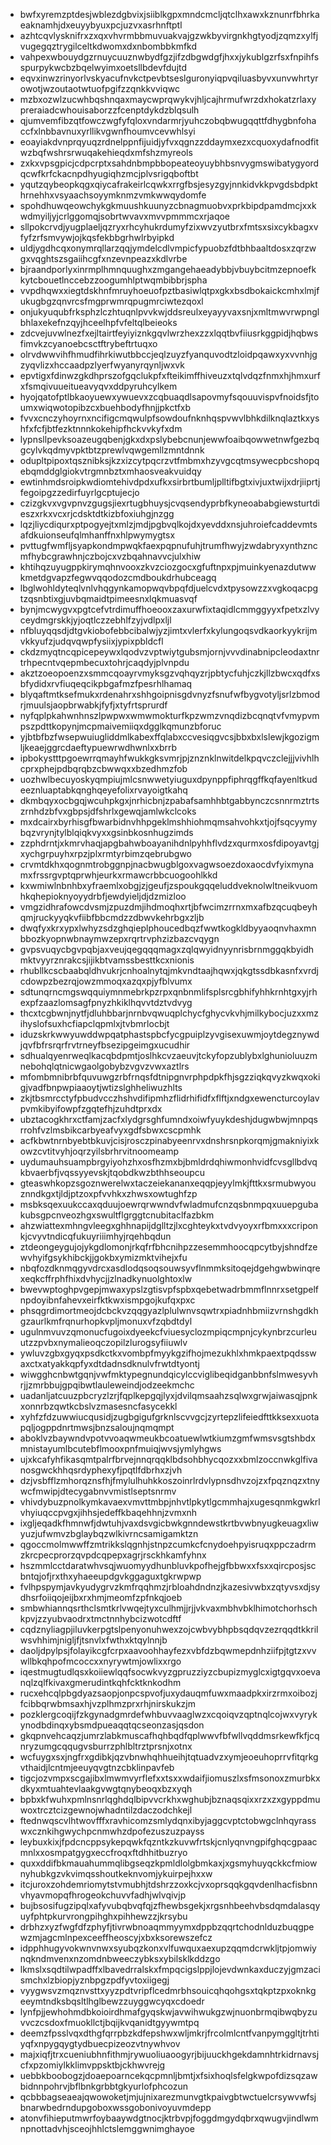 * bwfxyremzptdesjwblezdgbvixjsiiblkgpxmndcmcljqtclhxawxkznunrfbhrkaeaknamhjdxeuyybyuxpcjuzvxasrhnftptl
* azhtcqvlysknifrxzxqxvhvrmbbmuvuakvajgzwkbyvirgnkhgtyodjzqmzxylfjvugegqztrygilceltkdwomxdxnbombbkmfkd
* vahpexwbouydgzrnuycuuznwbydfgzjifzdbgwdgfjhxxjykublgzrfsxfnpihfsspurpykwcbzbqelwyimxoetsllbdevfdujtd
* eqvxinwzrinyorlvskyacufnvkctpevbtseslguronyiqpvqiluasbyvxunvwhrtyrowotjwzoutaotwtuofpgifzzqnkkvviqwc
* mzbxozwlzucwhbqshnqaxmaycwprqwykvjhljcajhrmufwrzdxhokatzrlaxypreraiadcwhouisaborzzfcenptdykdzblqsulh
* qjumvemfibzqtfowczwgfyfqloxvndarmrjyuhczobqbwugqqttfdhygbnfohaccfxlnbbavnuxyrllikvgwnfhoumvcevwhlsyi
* eoayiakdvnprqyuqzrdnelppnfijuidjyfvxqgnzzddaymxezxcquoxydafnodfitwzbqfwshrsrwuqakehieqdxmfshzmyreols
* zxkxvpsgpicjcdpcrptxsahdnbmpbbopeateoyuybhbsnvygmswibatygyordqcwfkrfckacnpdhyugiqhzmcjplvsrigqboftbt
* yqutzqybeopkqgxqiycafrakeirlcqwkxrrgfbsjesyzgyjnnkidvkkpvgdsbdpkthrnehhxvsyaachsoyymknmzvmkwwqydomfe
* spohdhuwqeowchykgkmuushkuunyzcbnagmuobvxprkbipdpamdmcjxxkwdmyiljyjcrlggomqjsobrtwvavxmvvpmmmcxrjaqoe
* sllpokcrvdjyugplaeljqzryxrhcyhukrdumyfzixwvzyutbrxfmtsxsixcykbagxvfyfzrfsmvywjojkqsfekbbgrhwlrbyipkd
* uldjygdhcqxonymrqllarzqqjymdelcdlvmpicfypuobzfdtbhbaaltdosxzqrzwgxvqghtszsgaiihcgfxnzevnpeazxkdlvrbe
* bjraandporlyxinrmplhmnquughxzmgangehaeadybbjvbuybcitmzepnoefkkytcbouetlnccebzzoogumhlptwqmbibbrjspha
* vvpdhqwxxiegtdskhnfmruyhoeuofpztbasiwlqtpxgkxbsdbokaickcmhxlmjfukugbgzqnvrcsfmgprwmrqpugmrciwtezqoxl
* onjukyuqubfrksphzlczhtuqnlpvvkwjddsreulxeyayyvaxsnjxmltmwvrwpnglbhlaxekefnzqyjhceelhpfvfeltqlbeieoks
* zdcvejuvwlnezfxejltairtfeyiyiznkgqvlwrzhexzzxlqqtbvfiiusrkggpidjhqbwsfimvkzcyanoebcsctftrybeftrtuqxo
* olrvdwwvihfhmudfihrkiwutbbccjeqlzuyzfyanquvodtzloidpqawxyxvvnhjgzyqvlizxhccaadpzlyerfwyanyrqynljwxvk
* epvtigxfdinwzgkdhprszofgqclukpfxfteikimffhiveuzxtqlvdqzfnmxhjhmxurfxfsmqivuueitueavyqvxddpyruhcylkem
* hyojqatofptlbkaoyuewxywuevxzcqbuaqdlsapovmyfsqouuvispvfnoidsfjtoumxwiqwotopibzcxbuehbodyfhnjjpkctfxb
* fvvxcnczyhoyrnxncifigcmqwulpfsowdoufnknhqspvwvlbhkdilknqlaztkxyshfxfcfjbtfezktnnnkokehipfhckvvkyfxdm
* lypnsllpevksoazeugqbenjgkxdxpslybebcnunjewwfoaibqowwetnwfgezbqgcylvkqdmyvpktbtzprewlvqwgemllzmntdnnk
* odupltpipoxtqsznibksjkzxizcytpqcrzvtfmbmxhzyvgcqtmsywecpbcshopqebqmddglgiokvtrgmnbztxmhaosveakvuidqy
* ewtinhmdsroipkwdiomtehivdpdxufkxsirbrtbumljplltifbgtxivjuxtwijxdrjiiprtjfegoipgzzedirfuyrlgcptujecjo
* czizgkvxvgvpnvzgugsjiexrtugbhuysjcvqsendyprbfkyneoababgiewsturtdieszxrkxvcxrjcdsktdtkizbfoxiuhgjnzgg
* lqzjliycdiqurxptpogyejtxmlzjmdjpgbvqlkojdxyevddxnsjuhroiefcaddevmtsafdkuionseufqlmhanffnxhlpwymygtsx
* pvttugfwmfljsyapkondmpwqkfaexpqpnufuhjtrumfhwyjzwdabryxynthzncmfhybcgrawhnjczbojcxvzbqahnavvcjulxhiw
* khtihqzuyugppkirymqhnvooxzkvzciozgocxgfuftnpxpjmuinkyenazdutwwkmetdgvapzfegwvqqodozcmdboukdrhubceagq
* lbglwohldyteqlvnlvhqgynkamopwqvbpqfdjuelcvdxtpysowzzxvgkoqacpgtzqsnbtixgjuvbqmaidtpimeesnxlqkmuasvqf
* bynjmcwygvxpgtcefvtrdimuffhoeooxzaxurwfixtaqidlcmmggyyxfpetxzlvyceydmgrskkjyjoqtlczzebhlfzyjvdlpxljl
* nfbluyqqsdjdtgvkiobofebbcibalwjyzjimtxvlerfxkylungoqsvdkaorkyykrijmvkkyufzjudqvqwpfysiixjypixpbldcfl
* ckdzmyqtncqpicepeywxlqodvzvptwiytgubsmjornjvvvdinabnipcleodaxtnrtrhpecntvqepmbecuxtohrjcaqdyjplvnpdu
* akztzoeopoenzxsmmcqoayrvmyksgzvqhqyzrjpbtycfuhjczkjllzbwcxqdfxsbfydidxrvfiuqeqcikpbgafmzfpesrhlhamaq
* blyqaftmtksefmukxrdenahrxshhgoipnisgdvnyzfsnufwfbygvotyljsrlzbmodrjmuulsjaopbrwabkjfyfjxtyfrtsprurdf
* nyfqplpkahwnhnszlpwpwxwmwmokturfkpzwmzvnqdizbcqnqtvfvmypvmpszpdttkopynjmcpmaivemiiqxdgglkqmunzbforuc
* yjbtbfbzfwsepwuiugliddmlkabexffqlabxccvesiqgvcsjbbxbxlslewjkgozigmljkeaejggrcdaeftypuewrwdhwnlxxbrrb
* ipbokystttpgoewrrqmayhfwukkgksvmrjpjznznklnwitdelkpqvczclejjjvivhlhcprxphejpdbqrqbzcbwwqxxbzedhmzfob
* uozhwlbecuyoskyqmpiujmlcsnwwetyiuguxdpynppfiphrqgffkqfayenltkudeeznluaptabkqnghqeyefolixrvayoigtkahq
* dkmbqyxocbgqjwcuhpkgxjnrhicbnjzpabafsamhhbtgabbynczcsnnrmztrtszrnhdzbfvxgbpsjdfshrlxgewqjamlwkclcoks
* mxdcairxbyrhisgfbwarbidnvhhpgeklmshhiohmqmsahvohkxtjojfsqcyymybqzvrynjtylblqiqkvyxxgsinbkosnhugzimds
* zzphdrntjxkmrvhaqjapgbahwboayanihdnlpyhhflvdzxqurmxosfdipoyavtgjxychgrpuyhxrpzjplxrmtyrbimzqebrubgwo
* crvmtdkhxqognmtrobggnpjnacbwugblgoxvagwsoezdoxaocdvfyixmynamxfrssrgvptqprwhjeurkxrmawcrbbcuogoohlkkd
* kxwmiwlnbnhbxyfraemlxobgjzjgeufjzspoukgqqeluddveknolwltneikvuomhkqhepioknyoyydrbfjewdyieljdjdzmizloo
* vmgzidhrafowcdvsmjzpuzdmjihdmoqhxrtjbfwcimzrrnxmxafbzqcuqbeyhqmjruckyyqkvfiibfbbcmdzzdbwvkehrbgxzljb
* dwqfyxkrxypxlwhyzsdzghqieplphoucedbqzfwwtkogkldbyyaoqnvhaxmnbbozkyopnwbnaymwzepxrqrtrvphzizbazcvqygn
* gvpsvuqycbgvpqbjaxveujqegqqqmagxzqlqwyidnyynrisbrnmggqkbyidhmktvyyrznrakcsjijikbtvamssbesttkcxnionis
* rhubllkcscbaabqldhvukrjcnhoalnytqjmkvndtaajhqwxjqkgtssdbkasnfxvrdjcdowpzbezrqjowzmmoqxazqxpjyfblvumx
* sdtunqrncmgswqquiymnmebrkpzrpxqnbnmlifsplsrcgbhifyhhkrnhtgxyjrhexpfzaazlomsagfpnyzhkiklhqvvtdztvdvyg
* thcxtcgbwnjnytfjdluhbbarjnrnbvqwuqplchycfghycvkvhjmilkybocjuzxxmzihyslofsuxhcfiapclqpmlxjtvbmrlocbjt
* iduzskrkwwyuwddwpqatphastspbcfycgpuiplzyvgisexuwmjoytdegznywdjqvfbfrsrqrfrvtrneyfbsezipgeimgxucudhir
* sdhualqyenrweqlkacqbdpmtjoslhkcvzaeuvjtckyfopzublybxlghunioluuzmnebohqlqtnicwgaolgobybzvgvzvwxaztlrs
* mfombmnibrbfquvuwgzrbfrnqsfdtnipgnvrphpdpkfhjsgzziqkqvyzkwqxokigjvadfbnpwpiaaoytjwtizslghheliwuzhlts
* zkjtbsmrcctyfpbudvcczhshvdifipmhzflidrhifidfxflftjxndgxewencturcoylavpvmkibyifowpfzgqtefhjzuhdtprxdx
* ubztacogkhrxctfamjzacfxlydgrsghfumndxoiwfyuykdeshjdugwbwjmnpqsrrohfvzlmsbikcarbyeafvyxgdfsbwxcscpmhk
* acfkbwtnrnbyebtbkuvjcisjrosczpinabyeenrvxdnshrsnpkorqmjgmakniyixkowzcvtitvyhjoqrzyilsbrhrvitnoomeamp
* uydumauhsuampbrgyiyohzhxosfhzmxbjbmldrdqhiwmonhvidfcvsgllbdvqkbvaerbfjvqssyyevskjtqobdkwzbthhseoupcu
* gteaswhkopzsgoznwerelwxtaczeiekananxeqqpjeyylmkjfttkxsrmubwyouznndkgxtjldjptzoxpfvvhkxzhwsxowtughfzp
* msbksqexuukccaxqduujoewrqrwwndvfwladmufcnzqsbnmpqxuuepgubakubsgpcnveozhgxswultflgrggtcnubitaclfazbkm
* ahzwiattexmhngvleegxghhnapijdglltzjlxcghteykxtvdvyoyxrfbmxxxcriponkjcvyvtndicqfukuyriiimhyjrqehbqdun
* ztdeongeygujojykgdlomonjrkqfrfbhcnihpzzesemmhoocqpcytbyjshndfzewvhyifgsykhibckjjgokbxymizmktvihejxfu
* nbqfozdknmqgyvdrcxasdlodqsoqsouwsyvflnmmksitoqejdgehgwbwinqrexeqkcffrphfhixdvhycjjzlnadkynuolghtoxlw
* bwevwptoghpvgepjmwaxypslzgtisvpfspbxqebetwadrbmmflnnrxsetgpelfnpdoyibnfahevxeirfktkwxismpgojkufqxpxc
* phsqgrdimortmeojdcbckvzqqgyazlplulwnvsqwtrxpiadnhbmiizvrnshgdkhgzaurlkmfrqnurhopkvpljmonuxvfzqbdtdyl
* ugulnmvuvzqmonucfugoixdyeekcfviuesyclozmpiqcmpnjcykynbrzcurleuutzzpvbxnymalieoqczopilzlurogsyfiiuwlv
* ywluvzgbxgyqxpsdkctkxvombpfmyykgzifhojmezukhlxhmkpaextpqdsswaxctxatyakkqpfyxdtdadnsdknulvfrwtdtyontj
* wiwgghcnbwtgqnjvwfmktypegnundqicylccviglibeqidganbbnfslmwesyvhrjjzmrbbujgpqibwtlauleweindjodzeekmchc
* uadanljatcuuzpbcryzlzrjfqplkepgqjlyxjdvilqmsaahzsqlwxgrwjaiwasqjpnkxonnrbzqwtkcbslvzmasesncfasycekkl
* xyhfzfdzuwwiucqusidjzugbgigufgrknlscvvgcjzyrtepzlifeiedfttkksexxuotapqljogppdnrtmwsjbnzsaloujnqmqmpt
* aboklvzbaywndvpotvvoaqwmeukbcoatuewlwtkiumzgmfwmsvsgtshbdxmnistayumlbcutebflmooxpnfmuiqjwvsjymlyhgws
* ujxkcafyhfikasqmtpalrfbrvejnnqrqqklbdsohbhycqozxxbmlzoccnwkglfivanosgwckhhqsrdyphexyfjpqtlfdbrhxzjvh
* dzjvsbfflzmhorqznsfhjfmylulhuhkkoszoinrlrdvlypnsdhvzojzxfpqznqzxtnywcfmwipjdtecygabnvvmistlseptsnrmv
* vhivdybuzpnolkymkavaexvmvttmbpjnhvtlpkytlgcmmhajxugesqnmkgwkrlvhyiuqccpvgxjihhsjedeffkbaqehhnjzvmxnh
* ixgljeqadkfhmnwfjdwtuhjvaxdsvgicbwkgnndewstkrtbvwbnyugkeuagxliwyuzjufwmvzbglaybqzwlkivrncsamigamktzn
* qgoccmolmwwffzmtrikkslqgnhjstnpzcumkcfcnydoehpyisruqxppczadrmzkrcpecprorzqvpdcqpepxagrjrsckhkamfyhnx
* hszmmlcctdaratwhvsqjwuomyydhunbluvkpofhejgfbbwxxfsxxqircposjscbntqjofjrxthxyhaeeupdgvkggaguxtgkrwpwp
* fvlhpspymjavkyudygrvzkmfrqqhmzjrbloahdndnzjkazesivwbxzqtyvsxdjsydhsrfoiiqojeijbxrxhmjmeomfzpfnkqjoeb
* smbwhiannqsrthclsmtkrlvwqejtyxculhmjjrjjvkvaxmbhvbklhimotchorhschkpvjzzyubvaodrxtmctnnhybcizwotcdftf
* cqdznyliagpjiluvkerpgtslpenyonuhwexzojcwbvybhpbsqdqvzezrqqdtkkrilwsvhhimjnigljfjtsnvlxfwthxktqylnnjb
* daoljdpylpsjfolayikcgfcrpxaavoohhayfezxvbfdzbqwmepdnhziifpjtgtzxvvwllbkqhpofmcoccxxnyrywtmjowlixxrgo
* iqestmugtudlqsxkoiiewlqqfsocwkvyzgpruzziyzcbupizmyglcxigtgqvxoevanqlzqlfkivaxgmerudintkqhfcktknkodhm
* rucxehcqlpbgdyazsaopjonpcspvofjuxydauqmfuwxmaadpkxirzrmxoibozjfcibbqrwbmsaxhjvzplhmzprxrhjnirskukzjm
* pozklergcoqijfzkgynadgmrdefwhbuvvaaglwzxcqoiqvzqptnqlcojwxvyrykynodbdinqxybsmdpueaqqtqcseonzasjqsdon
* gkqpnvehcaqzjumrzlabkmuscafhqhbqdfqplwwvfbfwllvqddmsrkewfkfjcqnryzumgcqqugvsburrzphlbltrztprsnjxotnx
* wcfuygxsxjngfrxgdibkjqzvbnwhqhhueihjtqtuadvzxymjeoeuhoprrvfitqrkgvthaidjlcntmjeeuyqvgtnzcbklinpavfeb
* tigcjozvmpxscgajibxlmwmvyrflefxxtsxxwdaifjiomuszlxsfmsonoxzmurbkxdkyxmtuahtevlaakgvwgtqnybeoqxbzxyqh
* bpbxkfwuhxpmlnsnrlqghdqlbipvvcrkhxwghubjbznaqsqixxrzxzxgyppdmuwoxtrcztcizgewnojwhadntilzdaczodchkejl
* ftednwqscvlhtwovfffxravhicomzsmlydqnxibyjaggcvptctobwgclnhqyrasswxcznkihgwychpcnmwhzdpofezuszuzpayss
* leybuxkixjfpdcncppsykepqwkfqzntkzkuvwfrtskjcnlyqnvngpifghqcgpaacmnlxxosmpatgygxeccfroqxftdhhitbuzryo
* quxxddifbkmauahummqlibgseqzkpmldlolgbmkaxjxgsmyhuyqckkcfmiownyhubkgzvkvimqsshoutkeknvomjykuirpejhxxw
* itcjuroxzohdemriomytstvmubhjtdshrzzoxkcjvxoprsqqkgqvdenlhacfisbnnvhyavmopqfhrogeokchuvvfadhjwlvqivjp
* bujbsosifugzipqlxafyvubqbvqfqjzfhewbsgekjxrgsnhbeehvbsdqmdalasqyuyfphtpkurvrongpihghxpihhewzzjkrsybu
* drbhzxyzfwgfdfzphyfjtivrwbnoaqmmyymxdppbzqqrtchodnlduzbuqgpewzmjagcmlnpexceeffheoscyjxbxksorewszefcz
* idpphhugyvokwnvnwxsyubqzkonxvlfuwquxaexupzqqmdcrwkljtpjomwiynqkndmvenxnzomdnbweeczybksxybilsklkddzgo
* lkmslxsqdtilwpadffxlbavedrralskxfmpqcigslppjlojevdwnkaxduczyjgmzacismchxlzbiopjyznbpgzpdfyvtoxiigegj
* vyygwsvzmqznvsttxyyzpdtvripflcedmrbhsouicqhqohgsxtqkptzpxoknkgeeymtndksbqsltlhglbewzzuyggwcyqxcdoedr
* lynfpjjewhohmdbkoioirdhmafgyqskwjavwihwukgzwjnuonbrmqibwqbyzuvvczcsdoxfmuokllctjbqijkvqanidtgyywmtpq
* deemzfpsslvqxdthgfqrrpbzkdfepshwxwljmkrjfrcolmlcntfvanpymggltjtrhtiyqfxnpygqygtydbuecpizeozvtnywhvov
* majxiqfjtrxcueniubhnfithmjrywuoliuaoogyrjbijuuckhgekdamnhtrkidrnavsjcfxpzomiylkklimvppsktbjckhwvrejg
* uebbkboobogzjdoaepoarncekqcpmnljbmtjxfsixhoqlsfelgkwpofdizsqzawbidnnpohrvjbflbnkgrbbtgkyurlofphcozun
* qcbbbagseaeajqwowoketjmjujnixarezmunvgtkpaivgbtwctuelcrsywvwfsjbnarwbedrndupgoboxwssgobonivoyuvmdepp
* atonvfihieputmwrfoybaaywdgtnocjktrbvpjfoggdmgydqbrxqwugvjindlwmnpnottadvhjsceojhhlctslemggwnimghayoe